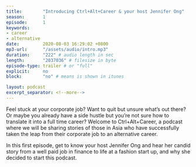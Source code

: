 ```yaml
---
title:        "Introducing Ctrl+Alt+Career & your host Jennifer Ong"
season:       1
episode:      1
keywords:
- career
- alternative
date:         2020-08-03 16:29:02 +0800
mp3-url:      "/assets/audio/intro.mp3"
duration:     "222" # audio length in sec
length:       "2037036" # filesize in byte
episode-type: trailer # or "full"
explicit:     no
block:        "no" # means is shown in itunes

layout: podcast
excerpt_separator: <!--more-->
---
```

Feel stuck at your corporate job? Want to quit but unsure what’s out there? Or maybe you already have a side hustle but you’re not sure how to translate it into a full time career? Welcome to Ctrl+Alt+Career, a podcast where we will be sharing stories of those in Asia who have successfully taken the leap from their corporate job to an alternative career.

<!--more-->

In this first episode, get to know your host Jennifer Ong and hear her candid story from a well paid job in finance to life at a fashion start up, and why she decided to start this podcast.